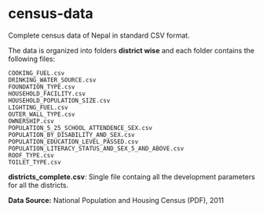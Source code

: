 # census-data

Complete census data of Nepal in standard CSV format.

The data is organized into folders **district wise** and each folder contains the following files:

```shell
COOKING_FUEL.csv
DRINKING_WATER_SOURCE.csv
FOUNDATION_TYPE.csv
HOUSEHOLD_FACILITY.csv
HOUSEHOLD_POPULATION_SIZE.csv
LIGHTING_FUEL.csv
OUTER_WALL_TYPE.csv
OWNERSHIP.csv
POPULATION_5_25_SCHOOL_ATTENDENCE_SEX.csv
POPULATION_BY_DISABILITY_AND_SEX.csv
POPULATION_EDUCATION_LEVEL_PASSED.csv
POPULATION_LITERACY_STATUS_AND_SEX_5_AND_ABOVE.csv
ROOF_TYPE.csv
TOILET_TYPE.csv
```

**districts_complete.csv**: Single file containg all the development parameters for all the districts.

**Data Source:**
National Population and Housing Census (PDF), 2011